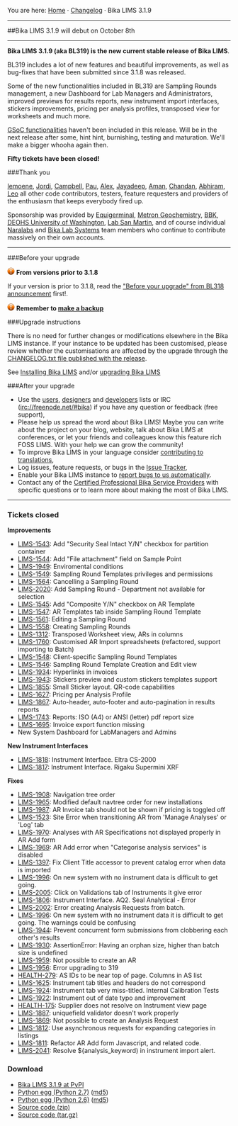 You are here: [Home](https://github.com/bikalabs/Bika-LIMS/wiki) · [Changelog](https://github.com/bikalabs/Bika-LIMS/wiki/changelog) · Bika LIMS 3.1.9
***

##Bika LIMS 3.1.9 will debut on October 8th

***

**Bika LIMS 3.1.9 (aka BL319) is the new current stable release of Bika LIMS**. 

BL319 includes a lot of new features and beautiful improvements, as well as bug-fixes that have been submitted since 3.1.8 was released. 

Some of the new functionalities included in BL319 are Sampling Rounds management, a new Dashboard for Lab Managers and Administrators, improved previews for results reports, new instrument import interfaces, stickers improvements, pricing per analysis profiles, transposed view for worksheets and much more. 

[GSoC functionalities](https://jira.bikalabs.com/issues/?jql=labels%20%3D%20GSoC-15) haven't been included in this release. Will be in the next release after some, hint hint, burnishing, testing and maturation. We'll make a bigger whooha again then. 

**Fifty tickets have been closed!**

###Thank you

[lemoene](https://www.linkedin.com/in/lemoene), [Jordi](http://github.com/xispa), [Campbell](http://github.com/rockfruit), [Pau](http://github.com/espurna), [Alex](https://github.com/zylinx), [Jayadeep](https://github.com/jayadeepk), [Aman](https://github.com/Ammy2), [Chandan](https://github.com/chandan5), [Abhiram](https://github.com/abhi12ravi), [Leo](https://github.com/leonardorojass) all other code contributors, testers, feature requesters and providers of the enthusiasm that keeps everybody fired up.

Sponsorship was provided by [Equigerminal](http://equigerminal.org/), [Metron Geochemistry](http://metronlaboratory.co.za/), [BBK](http://bbk.co.za/), [DEOHS University of Washington](http://deohs.washington.edu/), [Lab San Martin](http://www.laboratoriosanmartin.com/), and of course individual [Naralabs](http://naralabs.com/) and [Bika Lab Systems](http://bikalabs.com/) team members who continue to contribute massively on their own accounts.

***

###Before your upgrade

![](https://raw.githubusercontent.com/bikalabs/Bika-LIMS/3.1.9/bika/lims/browser/images/warning.png)  **From versions prior to 3.1.8**

If your version is prior to 3.1.8, read the ["Before your upgrade" from BL318 announcement](https://github.com/bikalabs/Bika-LIMS/wiki/Bika-LIMS-3.1.8#before-your-upgrade) first!.

![](https://raw.githubusercontent.com/bikalabs/Bika-LIMS/3.1.9/bika/lims/browser/images/warning.png) **Remember to [make a backup](http://docs.plone.org/manage/deploying/backup.html)**

###Upgrade instructions

There is no need for further changes or modifications elsewhere in the Bika LIMS instance. If your instance to be updated has been customised, please review whether the customisations are affected by the upgrade through the [CHANGELOG.txt file published with the release](https://raw.githubusercontent.com/bikalabs/Bika-LIMS/3.1.9/docs/CHANGELOG.txt).

See [Installing Bika LIMS](https://github.com/bikalabs/Bika-LIMS/blob/3.1.9/docs/INSTALL.rst) and/or [upgrading Bika LIMS](https://github.com/bikalabs/Bika-LIMS/blob/3.1.9/docs/INSTALL.rst)

###After your upgrade
- Use the [users](http://lists.sourceforge.net/lists/listinfo/bika-users), [designers](https://groups.google.com/forum/?hl=en) and [developers](http://lists.sourceforge.net/lists/listinfo/bika-developers) lists or IRC ([irc://freenode.net/#bika](http://webchat.freenode.net?randomnick=1&channels=%23bika&uio=d4)) if you have any question or feedback (free support),
- Please help us spread the word about Bika LIMS! Maybe you can write about the project on your blog, website, talk about Bika LIMS at conferences, or let your friends and colleagues know this feature rich FOSS LIMS. With your help we can grow the community!    
- To improve Bika LIMS in your language consider [contributing to translations](https://www.transifex.com/projects/p/bika-lims/),
- Log issues, feature requests, or bugs in the [Issue Tracker](http://jira.bikalabs.com/),
- Enable your Bika LIMS instance to [report bugs to us automatically](https://github.com/bikalabs/Bika-LIMS/blob/0c606e0/INSTALL.rst#log-errors-to-sentrybikalabscom).
- Contact any of the [Certified Professional Bika Service Providers](http://www.bikalims.org/support-and-service-provision) with specific questions or to learn more about making the most of Bika LIMS.

***

### Tickets closed
**Improvements**

- [LIMS-1543](https://jira.bikalabs.com/browse/LIMS-1543): Add "Security Seal Intact Y/N" checkbox for partition container
- [LIMS-1544](https://jira.bikalabs.com/browse/LIMS-1544): Add "File attachment" field on Sample Point
- [LIMS-1949](https://jira.bikalabs.com/browse/LIMS-1949): Enviromental conditions
- [LIMS-1549](https://jira.bikalabs.com/browse/LIMS-1549): Sampling Round Templates privileges and permissions
- [LIMS-1564](https://jira.bikalabs.com/browse/LIMS-1564): Cancelling a Sampling Round
- [LIMS-2020](https://jira.bikalabs.com/browse/LIMS-2020): Add Sampling Round - Department not available for selection
- [LIMS-1545](https://jira.bikalabs.com/browse/LIMS-1545): Add "Composite Y/N" checkbox on AR Template
- [LIMS-1547](https://jira.bikalabs.com/browse/LIMS-1547): AR Templates tab inside Sampling Round Template
- [LIMS-1561](https://jira.bikalabs.com/browse/LIMS-1561): Editing a Sampling Round
- [LIMS-1558](https://jira.bikalabs.com/browse/LIMS-1558): Creating Sampling Rounds
- [LIMS-1312](https://jira.bikalabs.com/browse/LIMS-1312): Transposed Worksheet view, ARs in columns
- [LIMS-1760](https://jira.bikalabs.com/browse/LIMS-1760): Customised AR Import spreadsheets (refactored, support importing to Batch)
- [LIMS-1548](https://jira.bikalabs.com/browse/LIMS-1548): Client-specific Sampling Round Templates
- [LIMS-1546](https://jira.bikalabs.com/browse/LIMS-1546): Sampling Round Template Creation and Edit view
- [LIMS-1934](https://jira.bikalabs.com/browse/LIMS-1934): Hyperlinks in invoices
- [LIMS-1943](https://jira.bikalabs.com/browse/LIMS-1943): Stickers preview and custom stickers templates support
- [LIMS-1855](https://jira.bikalabs.com/browse/LIMS-1855): Small Sticker layout. QR-code capabilities
- [LIMS-1627](https://jira.bikalabs.com/browse/LIMS-1627): Pricing per Analysis Profile
- [LIMS-1867](https://jira.bikalabs.com/browse/LIMS-1867): Auto-header, auto-footer and auto-pagination in results reports
- [LIMS-1743](https://jira.bikalabs.com/browse/LIMS-1743): Reports: ISO (A4) or ANSI (letter) pdf report size
- [LIMS-1695](https://jira.bikalabs.com/browse/LIMS-1695): Invoice export function missing
- New System Dashboard for LabManagers and Admins

**New Instrument Interfaces**

- [LIMS-1818](https://jira.bikalabs.com/browse/LIMS-1818): Instrument Interface. Eltra CS-2000
- [LIMS-1817](https://jira.bikalabs.com/browse/LIMS-1817): Instrument Interface. Rigaku Supermini XRF


**Fixes**

- [LIMS-1908](https://jira.bikalabs.com/browse/LIMS-1908): Navigation tree order
- [LIMS-1965](https://jira.bikalabs.com/browse/LIMS-1965): Modified default navtree order for new installations
- [LIMS-1987](https://jira.bikalabs.com/browse/LIMS-1987): AR Invoice tab should not be shown if pricing is toggled off
- [LIMS-1523](https://jira.bikalabs.com/browse/LIMS-1523): Site Error when transitioning AR from 'Manage Analyses' or 'Log' tab
- [LIMS-1970](https://jira.bikalabs.com/browse/LIMS-1970): Analyses with AR Specifications not displayed properly in AR Add form
- [LIMS-1969](https://jira.bikalabs.com/browse/LIMS-1969): AR Add error when "Categorise analysis services" is disabled
- [LIMS-1397](https://jira.bikalabs.com/browse/LIMS-1397): Fix Client Title accessor to prevent catalog error when data is imported
- [LIMS-1996](https://jira.bikalabs.com/browse/LIMS-1996): On new system with no instrument data is difficult to get going.
- [LIMS-2005](https://jira.bikalabs.com/browse/LIMS-2005): Click on Validations tab of Instruments it give error
- [LIMS-1806](https://jira.bikalabs.com/browse/LIMS-1806): Instrument Interface. AQ2. Seal Analytical - Error
- [LIMS-2002](https://jira.bikalabs.com/browse/LIMS-2002): Error creating Analysis Requests from batch.
- [LIMS-1996](https://jira.bikalabs.com/browse/LIMS-1996): On new system with no instrument data it is difficult to get going. The warnings could be confusing
- [LIMS-1944](https://jira.bikalabs.com/browse/LIMS-1944): Prevent concurrent form submissions from clobbering each other's results
- [LIMS-1930](https://jira.bikalabs.com/browse/LIMS-1930): AssertionError: Having an orphan size, higher than batch size is undefined
- [LIMS-1959](https://jira.bikalabs.com/browse/LIMS-1959): Not possible to create an AR
- [LIMS-1956](https://jira.bikalabs.com/browse/LIMS-1956): Error upgrading to 319
- [HEALTH-279](https://jira.bikalabs.com/browse/HEALTH-279): AS IDs to be near top of page. Columns in AS list
- [LIMS-1625](https://jira.bikalabs.com/browse/LIMS-1625): Instrument tab titles and headers do not correspond
- [LIMS-1924](https://jira.bikalabs.com/browse/LIMS-1924): Instrument tab very miss-titled. Internal Calibration Tests
- [LIMS-1922](https://jira.bikalabs.com/browse/LIMS-1922): Instrument out of date typo and improvement
- [HEALTH-175](https://jira.bikalabs.com/browse/HEALTH-175): Supplier does not resolve on Instrument view page
- [LIMS-1887](https://jira.bikalabs.com/browse/LIMS-1887): uniquefield validator doesn't work properly
- [LIMS-1869](https://jira.bikalabs.com/browse/LIMS-1869): Not possible to create an Analysis Request
- [LIMS-1812](https://jira.bikalabs.com/browse/LIMS-1812): Use asynchronous requests for expanding categories in listings
- [LIMS-1811](https://jira.bikalabs.com/browse/LIMS-1811): Refactor AR Add form Javascript, and related code.
- [LIMS-2041](https://jira.bikalabs.com/browse/LIMS-2041): Resolve ${analysis_keyword) in instrument import alert.


### Download
- [Bika LIMS 3.1.9 at PyPI](https://pypi.python.org/pypi/bika.lims/3.1.9)
- [Python egg (Python 2.7)](https://pypi.python.org/packages/2.7/b/bika.lims/bika.lims-3.1.9-py2.7.egg) ([md5](https://pypi.python.org/pypi?:action=show_md5&digest=b50f2d2b8176e9124317f02e0a3a77bd))
- [Python egg (Python 2.6)](https://pypi.python.org/packages/2.6/b/bika.lims/bika.lims-3.1.9-py2.6.egg) ([md5](https://pypi.python.org/pypi?:action=show_md5&digest=76c92ac3ccbfa8ce0c2149a29c2614da))
- [Source code (zip)](https://github.com/bikalabs/Bika-LIMS/archive/3.1.9.zip)
- [Source code (tar.gz)](https://github.com/bikalabs/Bika-LIMS/archive/3.1.9.tar.gz)